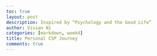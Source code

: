 ```yaml
---
toc: true
layout: post
description: Inspired by “Psychology and the Good Life”
author: Vivian Ni
categories: [markdown, week4]
title: Personal CSP Journey
comments: true
---
```



